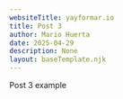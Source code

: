 ```yaml
---
websiteTitle: yayformar.io
title: Post 3
author: Mario Huerta
date: 2025-04-29
description: None
layout: baseTemplate.njk
---
```

Post 3 example